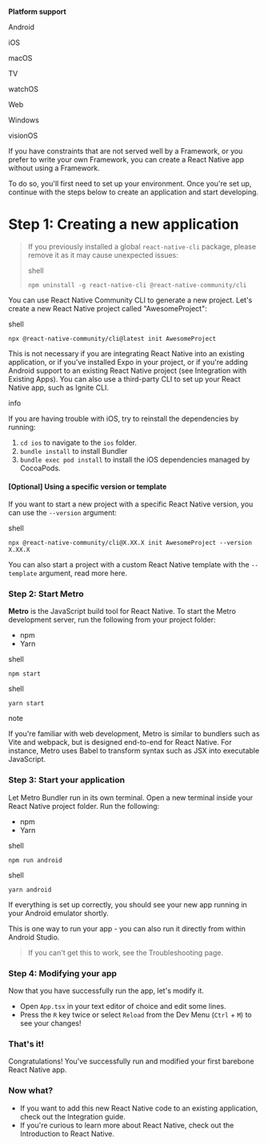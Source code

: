 **Platform support**

Android

iOS

macOS

TV

watchOS

Web

Windows

visionOS

If you have constraints that are not served well by a Framework, or you prefer to write your own Framework, you can create a React Native app without using a Framework.

To do so, you'll first need to set up your environment. Once you're set up, continue with the steps below to create an application and start developing.

# Step 1: Creating a new application

> If you previously installed a global `react-native-cli` package, please remove it as it may cause unexpected issues:
>
> shell
>
> ```
> npm uninstall -g react-native-cli @react-native-community/cli
> ```

You can use React Native Community CLI to generate a new project. Let's create a new React Native project called "AwesomeProject":

shell

```
npx @react-native-community/cli@latest init AwesomeProject
```

This is not necessary if you are integrating React Native into an existing application, or if you've installed Expo in your project, or if you're adding Android support to an existing React Native project (see Integration with Existing Apps). You can also use a third-party CLI to set up your React Native app, such as Ignite CLI.

info

If you are having trouble with iOS, try to reinstall the dependencies by running:

1. `cd ios` to navigate to the `ios` folder.
1. `bundle install` to install Bundler
1. `bundle exec pod install` to install the iOS dependencies managed by CocoaPods.

#### \[Optional] Using a specific version or template

If you want to start a new project with a specific React Native version, you can use the `--version` argument:

shell

```
npx @react-native-community/cli@X.XX.X init AwesomeProject --version X.XX.X
```

You can also start a project with a custom React Native template with the `--template` argument, read more here.

### Step 2: Start Metro

**Metro** is the JavaScript build tool for React Native. To start the Metro development server, run the following from your project folder:

* npm
* Yarn

shell

```
npm start
```

shell

```
yarn start
```

note

If you're familiar with web development, Metro is similar to bundlers such as Vite and webpack, but is designed end-to-end for React Native. For instance, Metro uses Babel to transform syntax such as JSX into executable JavaScript.

### Step 3: Start your application

Let Metro Bundler run in its own terminal. Open a new terminal inside your React Native project folder. Run the following:

* npm
* Yarn

shell

```
npm run android
```

shell

```
yarn android
```

If everything is set up correctly, you should see your new app running in your Android emulator shortly.

This is one way to run your app - you can also run it directly from within Android Studio.

> If you can't get this to work, see the Troubleshooting page.

### Step 4: Modifying your app

Now that you have successfully run the app, let's modify it.

* Open `App.tsx` in your text editor of choice and edit some lines.
* Press the `R` key twice or select `Reload` from the Dev Menu (`Ctrl` + `M`) to see your changes!

### That's it!

Congratulations! You've successfully run and modified your first barebone React Native app.

### Now what?

* If you want to add this new React Native code to an existing application, check out the Integration guide.
* If you're curious to learn more about React Native, check out the Introduction to React Native.
